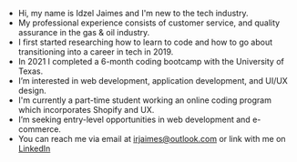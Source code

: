 -  Hi, my name is Idzel Jaimes and I'm new to the tech industry.
-  My professional experience consists of customer service, and quality assurance in the gas & oil industry.
-  I first started researching how to learn to code and how to go about transitioning into a career in tech in 2019.
-  In 2021 I completed a 6-month coding bootcamp with the University of Texas.
-  I’m interested in web development, application development, and UI/UX design.
-  I'm currently a part-time student working an online coding program which incorporates Shopify and UX.
-  I’m seeking entry-level opportunities in web development and e-commerce.
-  You can reach me via email at irjaimes@outlook.com or link with me on [LinkedIn](https://www.linkedin.com/in/irjaimes/)  

<!---
irjaimes/irjaimes is a ✨ special ✨ repository because its `README.md` (this file) appears on your GitHub profile.
You can click the Preview link to take a look at your changes.
--->
